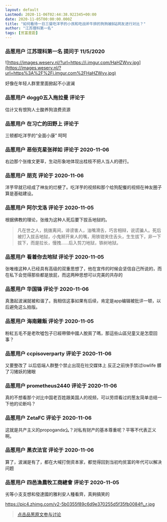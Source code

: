 ```yaml
---
layout: default
Lastmod: 2020-11-06T02:44:38.922345+00:00
date: 2020-11-05T00:00:00.000Z
title: "如何看待一日三餐吃洋芋的小孩和吃战斧牛排的狗狗被B站网友进行对比？"
author: "江苏理科第一名"
tags: [贫富差距]
---
```



### 品葱用户 **江苏理科第一名** 提问于 11/5/2020
    
![https://images.weserv.nl/?url=https://i.imgur.com/HaHZWvv.jpg](https://images.weserv.nl/?url=https%3A%2F%2Fi.imgur.com%2FHaHZWvv.jpg)  
  
好像在年轻人群里里面掀起不小波澜
    
                

### 品葱用户 **dogg0五入拖拉曼** 评论于 
        
估计又有恨狗人士酸养狗浪费资源
        
                

### 品葱用户 **在习亡的田野上** 评论于 
        
三顿都吃洋芋的“全面小康” 呵呵
        
                

### 品葱用户 **恶俗克星张祥如** 评论于 2020-11-06
        
右边那个张维文更草，生动形象地体现出桂枝不把人当人的德行。
        
                

### 品葱用户 **朋克** 评论于 2020-11-06
        
洋芋早就已经成了神友的烂梗了。吃洋芋的视频和那个给狗配餐的视频在神友圈子算是基础建设。
        
                

### 品葱用户 **阿尔戈洛** 评论于 2020-11-05
        
根据佛教的理论，张维为这种人死后要下拔舌地狱的。  

> 凡在世之人，挑拨离间，诽谤害人，油嘴滑舌，巧言相辩，说谎骗人。死后被打入拔舌地狱，小鬼掰开来人的嘴，用铁钳夹住舌头，生生拔下，非一下拔下，而是拉长，慢拽……后入剪刀地狱，铁树地狱。
        
                

### 品葱用户 **看着你去地狱** 评论于 2020-11-05
        
张唯维这种人已经具有高级的双重思想了，他在宣传的时候会坚信自己所说的，而在私下会觉得那些都是放屁，而这两种思想可以完美的共存的
        
                

### 品葱用户 **华国锋** 评论于 2020-11-06
        
真激起波澜就被和谐了。我相信这事如果有后续，肯定是app编辑被批评一顿，以后避免这么拍版。
        
                

### 品葱用户 **海南雞飯** 评论于 2020-11-05
        
粉紅五毛不是老吹噓包子已經帶領中國人脫貧了嗎，那這些山區兒童又是怎麼回事？
        
                

### 品葱用户 **ccpisoverparty** 评论于 2020-11-06
        
又要整改了 以后低端人群整个禁止出现在社交媒体上 反正之前快手禁过lowlife 髒了习猪妖的猪眼
        
                

### 品葱用户 **prometheus2440** 评论于 2020-11-06
        
真的不想看那个对比中国老百姓跟美国人的视频，可以劳烦看过的葱友简单总结一下他的论断吗？
        
                

### 品葱用户 **ZetaFC** 评论于 2020-11-06
        
这就是共产主义的propoganda么？对私有财产的基本尊重呢？平等不代表正义啊。
        
                

### 品葱用户 **黑衣法官** 评论于 2020-11-06
        
算了，波澜是有了，都在大喊打倒资本家，都觉得回到当初均贫富的年代可以解决问题
        
                

### 品葱用户 **四邑漁農牧工商總會** 评论于 2020-11-05
        
劣等小支支想和發達國的雅利安人種看齊，真夠搞笑的  
  
  
  
  
https://pic4.zhimg.com/v2-5b0355f89c6d9e370255d5f35fb0084f\_r.jpg
        
                





> [点击品葱原文参与讨论](https://pincong.rocks/question/33117)

